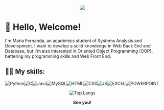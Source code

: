 <div align="center">
  <img src="https://github.com/marialeonel/marialeonel/assets/131628787/96023865-b4a4-4ae0-a48d-ec9fed8562c2">
</div>

# 👋 Hello, Welcome! 
I'm Maria Fernanda, an academics student of Systems Analysis and Development. I want to develop a solid knowledge in Web Back End and Database, but I'm also interested in Oriented Object Programming (OOP), bettering my programming skills and Web Front End.

## 👩‍💻 My skills:
![Python](https://img.shields.io/badge/Python-3776AB?style=for-the-badge&logo=python&logoColor=white)![C](https://img.shields.io/badge/C-00599C?style=for-the-badge&logo=c&logoColor=white)![Java](https://img.shields.io/badge/Java-ED8B00?style=for-the-badge&logo=openjdk&logoColor=white)![MySQL](https://img.shields.io/badge/MySQL-00000F?style=for-the-badge&logo=mysql&logoColor=white)![HTML](https://img.shields.io/badge/HTML5-E34F26?style=for-the-badge&logo=html5&logoColor=white)![CSS](https://img.shields.io/badge/CSS3-1572B6?style=for-the-badge&logo=css3&logoColor=white)![JS](https://img.shields.io/badge/JavaScript-323330?style=for-the-badge&logo=javascript&logoColor=F7DF1E)![EXCEL](https://img.shields.io/badge/Microsoft_Excel-217346?style=for-the-badge&logo=microsoft-excel&logoColor=white)![POWERPOINT](https://img.shields.io/badge/Microsoft_PowerPoint-B7472A?style=for-the-badge&logo=microsoft-powerpoint&logoColor=white) 

<div align="center">
  
  ![Top Langs](https://github-readme-stats.vercel.app/api/top-langs/?username=marialeonel&layout=compact)

</div>
<p align="center">
  <b> See you! </b>
</p>
